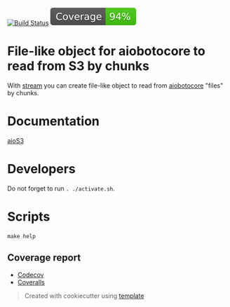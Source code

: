 [![Build Status](https://github.com/andgineer/aios3/workflows/ci/badge.svg)](https://github.com/andgineer/aios3/actions)
[![Coverage](https://raw.githubusercontent.com/andgineer/aios3/python-coverage-comment-action-data/badge.svg)](https://htmlpreview.github.io/?https://github.com/andgineer/aios3/blob/python-coverage-comment-action-data/htmlcov/index.html)
# File-like object for aiobotocore to read from S3 by chunks

With [stream](https://andgineer.github.io/aios3/docstrings/file/#function-stream) you can create file-like object
to read from [aiobotocore](https://aiobotocore.readthedocs.io/en/latest/) "files" by chunks.

# Documentation

[aioS3](https://sorokin.engineer/posts/en/aws_s3_chunks_async.html)

# Developers

Do not forget to run `. ./activate.sh`.

# Scripts
    make help

## Coverage report
* [Codecov](https://app.codecov.io/gh/andgineer/aios3/tree/master/src%2Faios3)
* [Coveralls](https://coveralls.io/github/andgineer/aios3)

> Created with cookiecutter using [template](https://github.com/andgineer/cookiecutter-python-package)
